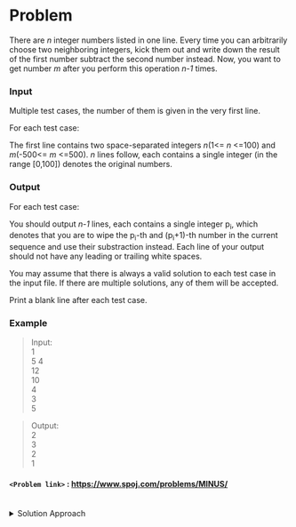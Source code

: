 # Problem
There are _n_ integer numbers listed in one line. Every time you can arbitrarily choose two neighboring integers, kick them out and write down the result of the first number subtract the second number instead. Now, you want to get number _m_ after you perform this operation _n-1_ times.

### Input
Multiple test cases, the number of them is given in the very first line.

For each test case:

The first line contains two space-separated integers _n_(1<= _n_ <=100) and _m_(-500<= _m_ <=500). _n_ lines follow, each contains a single integer (in the range \[0,100\]) denotes the original numbers.

### Output
For each test case:

You should output _n-1_ lines, each contains a single integer p<sub>i</sub>, which denotes that you are to wipe the p<sub>i</sub>\-th and (p<sub>i</sub>+1)-th number in the current sequence and use their substraction instead. Each line of your output should not have any leading or trailing white spaces.

You may assume that there is always a valid solution to each test case in the input file. If there are multiple solutions, any of them will be accepted.

Print a blank line after each test case.

### Example
>Input:<br/>
1  <br/>
5 4  <br/>
12  <br/>
10  <br/>
4  <br/>
3  <br/>
5<br/>

>Output:<br/>
2  <br/>
3  <br/>
2  <br/>
1<br/>

#### `<Problem link>` : <https://www.spoj.com/problems/MINUS/>
<br/>
<details>
  <summary>Solution Approach</summary>
  
  ######
  
   
  
  ### References
  
  ><br/>
  
</details>
